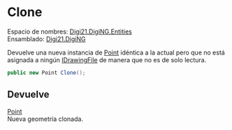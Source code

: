 # Clone

Espacio de nombres: [Digi21.DigiNG.Entities](https://app.gitbook.com/@digi21/s/ayuda-de-digi21/~/drafts/-MXR80mySoUUhqygVNjW/digi3d-net/programacion/.net/referencia/digi21.diging/digi21.diging.entities)   
Ensamblado: [Digi21.DigiNG](https://app.gitbook.com/@digi21/s/ayuda-de-digi21/~/drafts/-MXR80mySoUUhqygVNjW/digi3d-net/programacion/.net/referencia/digi21.diging)​‌

Devuelve una nueva instancia de [Point](../../point/) idéntica a la actual pero que no está asignada a ningún [IDrawingFile](../../../../digi21.diging.io/interfaces/idrawingfile/) de manera que no es de solo lectura.

```csharp
public new Point Clone();‌
```

## Devuelve

[Point](../../point/)  
Nueva geometría clonada.



